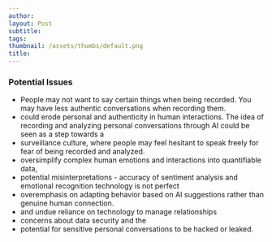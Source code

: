 ```yaml
---
author: 
layout: Post
subtitle: 
tags: 
thumbnail: /assets/thumbs/default.png
title: 
---
```


### Potential Issues

- People may not want to say certain things when being recorded. You may have less authentic conversations when recording them.
- could erode personal and authenticity in human interactions. The idea of recording and analyzing personal conversations through AI could be seen as a step towards a 
- surveillance culture, where people may feel hesitant to speak freely for fear of being recorded and analyzed. 
- oversimplify complex human emotions and interactions into quantifiable data,
- potential misinterpretations - accuracy of sentiment analysis and emotional recognition technology is not perfect 
- overemphasis on adapting behavior based on AI suggestions rather than genuine human connection.
- and undue reliance on technology to manage relationships
- concerns about data security and the 
- potential for sensitive personal conversations to be hacked or leaked.